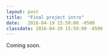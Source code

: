 ```yaml
---
layout: post
title:  "Final project intro"
date:   2016-04-19 15:50:00 -0500
classdate: 2016-04-19 15:50:00 -0500
---
```

Coming soon.
